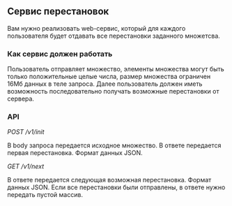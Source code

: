 Сервис перестановок
-------------------

Вам нужно реализовать web­-сервис, который для каждого пользователя будет отдавать
все перестановки заданного множетсва.

### Как сервис должен работать

Пользователь отправляет множество, элементы множества могут быть только
положительные целые числа, размер множества ограничен 16Мб данных в теле запроса.
Далее пользователь должен иметь возможность последовательно получать возможные
перестановки от сервера.

### API

*POST /v1/init*

В body запроса передается исходное множество.
В ответе передается первая перестановка. Формат данных JSON.

*GET /v1/next*

В ответе передается следующая возможная перестановка. Формат данных JSON.
Если все перестановки были отправлены, в ответе нужно передать пустой массив.

